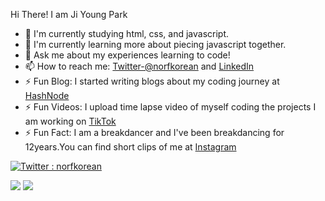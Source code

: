 Hi There! I am Ji Young Park

- 🔭 I'm currently studying html, css, and javascript.
- 🌱 I'm currently learning more about piecing javascript together.
- 💬 Ask me about my experiences learning to code!
- 📫 How to reach me: [Twitter-@norfkorean](https://twitter.com/norfkorean) and [LinkedIn](https://www.linkedin.com/in/ji-young-park-457a96a1/)
- ⚡ Fun Blog: I started writing blogs about my coding journey at [HashNode](https://norfkorean.hashnode.dev/)
- ⚡ Fun Videos: I upload time lapse video of myself coding the projects I am working on [TikTok](https://www.tiktok.com/@norfkorean)
- ⚡ Fun Fact: I am a breakdancer and I've been breakdancing for 12years.You can find short clips of me at [Instagram](https://instagram.com/bboyji_)



[![Twitter : norfkorean](https://img.shields.io/twitter/follow/norfkorean?style=social)](https://twitter.com/norfkorean)


<img src="https://github-readme-stats.vercel.app/api?username=norfkorean&&show_icons=true&title_color=ffffff&icon_color=bb2acf&text_color=daf7dc&bg_color=151515">

<img src="https://github-readme-stats.vercel.app/api/top-langs/?username=norfkorean&theme=dark&hide_langs_below=1">


<!-- - 👯 I'm looking to collaborate on any project to improve my experience. -->
<!-- - 🤔 I'm looking for help with any javascript problems. -->
